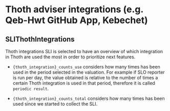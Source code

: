 # Thoth adviser integrations (e.g. Qeb-Hwt GitHub App, Kebechet)

## SLIThothIntegrations

Thoth integrations SLI is selected to have an overview of which integration in Thoth are used the most in order to prioritize next features.

- `{thoth_integration}_counts_use` considers how many times has been used in the period selected in the valuation. For example if SLO reporter is run
per day, the value obtained is relative to the number of times a certain Thoth integration is used in that period, therefore it is called `periodic result`.

- `{thoth_integration}_counts_total` considers how many times has been used since we started to collect the SLI.
